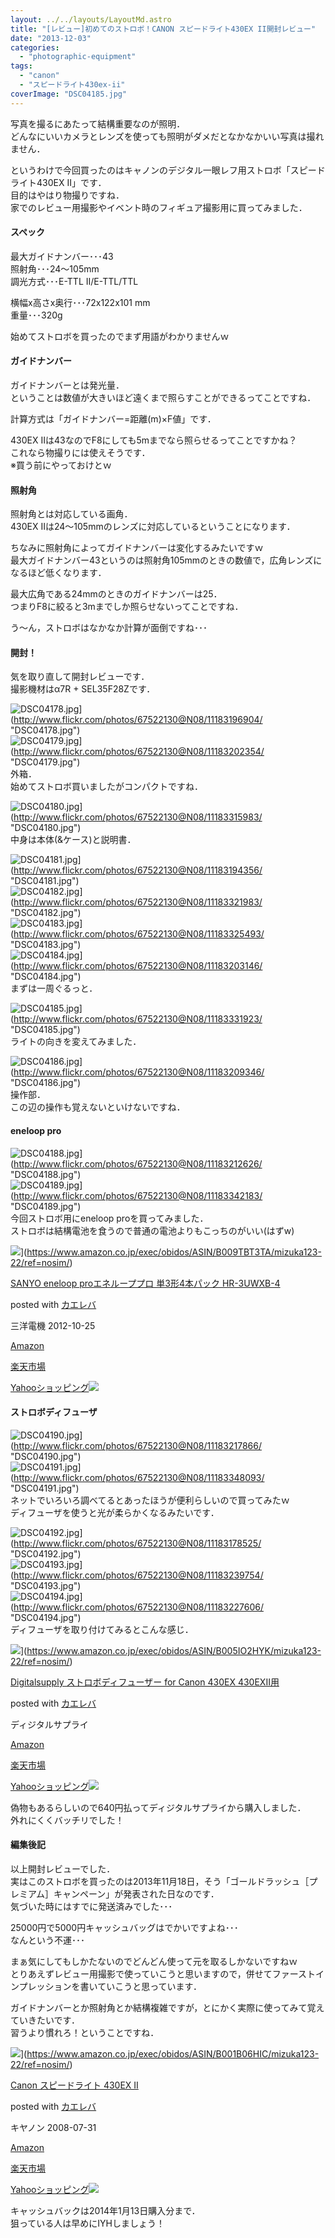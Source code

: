 ```yaml
---
layout: ../../layouts/LayoutMd.astro
title: "[レビュー]初めてのストロボ！CANON スピードライト430EX II開封レビュー"
date: "2013-12-03"
categories: 
  - "photographic-equipment"
tags: 
  - "canon"
  - "スピードライト430ex-ii"
coverImage: "DSC04185.jpg"
---
```


写真を撮るにあたって結構重要なのが照明．  
どんなにいいカメラとレンズを使っても照明がダメだとなかなかいい写真は撮れません．

というわけで今回買ったのはキャノンのデジタル一眼レフ用ストロボ「スピードライト430EX II」です．  
目的はやはり物撮りですね．  
家でのレビュー用撮影やイベント時のフィギュア撮影用に買ってみました．

#### スペック

最大ガイドナンバー･･･43  
照射角･･･24～105mm  
調光方式･･･E-TTL II/E-TTL/TTL

横幅x高さx奥行･･･72x122x101 mm  
重量･･･320g

始めてストロボを買ったのでまず用語がわかりませんｗ

#### ガイドナンバー

ガイドナンバーとは発光量．  
ということは数値が大きいほど遠くまで照らすことができるってことですね．

計算方式は「ガイドナンバー=距離(m)×F値」です．

430EX IIは43なのでF8にしても5mまでなら照らせるってことですかね？  
これなら物撮りには使えそうです．  
※買う前にやっておけとｗ

#### 照射角

照射角とは対応している画角．  
430EX IIは24～105mmのレンズに対応しているということになります．

ちなみに照射角によってガイドナンバーは変化するみたいですｗ  
最大ガイドナンバー43というのは照射角105mmのときの数値で，広角レンズになるほど低くなります．

最大広角である24mmのときのガイドナンバーは25．  
つまりF8に絞ると3mまでしか照らせないってことですね．

う～ん，ストロボはなかなか計算が面倒ですね･･･

#### 開封！

気を取り直して開封レビューです．  
撮影機材はα7R + SEL35F28Zです．

![DSC04178.jpg](/archive/images/11183196904_25f46d6166_b.jpg)](http://www.flickr.com/photos/67522130@N08/11183196904/ "DSC04178.jpg")  
![DSC04179.jpg](/archive/images/11183202354_2e8f7d6752_b.jpg)](http://www.flickr.com/photos/67522130@N08/11183202354/ "DSC04179.jpg")  
外箱．  
始めてストロボ買いましたがコンパクトですね．

![DSC04180.jpg](/archive/images/11183315983_9924f4e44e_b.jpg)](http://www.flickr.com/photos/67522130@N08/11183315983/ "DSC04180.jpg")  
中身は本体(&ケース)と説明書．

![DSC04181.jpg](/archive/images/11183194356_87fe6f9084_b.jpg)](http://www.flickr.com/photos/67522130@N08/11183194356/ "DSC04181.jpg")  
![DSC04182.jpg](/archive/images/11183321983_5940beaaaf_b.jpg)](http://www.flickr.com/photos/67522130@N08/11183321983/ "DSC04182.jpg")  
![DSC04183.jpg](/archive/images/11183325493_039aed5b7d_b.jpg)](http://www.flickr.com/photos/67522130@N08/11183325493/ "DSC04183.jpg")  
![DSC04184.jpg](/archive/images/11183203146_f9c2f98327_b.jpg)](http://www.flickr.com/photos/67522130@N08/11183203146/ "DSC04184.jpg")  
まずは一周ぐるっと．

![DSC04185.jpg](/archive/images/11183331923_251d210385_b.jpg)](http://www.flickr.com/photos/67522130@N08/11183331923/ "DSC04185.jpg")  
ライトの向きを変えてみました．

![DSC04186.jpg](/archive/images/11183209346_113bbfb9bf_b.jpg)](http://www.flickr.com/photos/67522130@N08/11183209346/ "DSC04186.jpg")  
操作部．  
この辺の操作も覚えないといけないですね．

#### eneloop pro

![DSC04188.jpg](/archive/images/11183212626_63f382caef_b.jpg)](http://www.flickr.com/photos/67522130@N08/11183212626/ "DSC04188.jpg")  
![DSC04189.jpg](/archive/images/11183342183_17f9e55e83_b.jpg)](http://www.flickr.com/photos/67522130@N08/11183342183/ "DSC04189.jpg")  
今回ストロボ用にeneloop proを買ってみました．  
ストロボは結構電池を食うので普通の電池よりもこっちのがいい(はずw)

![](/archive/images/411RHnrwLBL._SL160_.jpg)](https://www.amazon.co.jp/exec/obidos/ASIN/B009TBT3TA/mizuka123-22/ref=nosim/)

[SANYO eneloop proエネループプロ 単3形4本パック HR-3UWXB-4](https://www.amazon.co.jp/exec/obidos/ASIN/B009TBT3TA/mizuka123-22/ref=nosim/)

posted with [カエレバ](http://kaereba.com)

三洋電機 2012-10-25

[Amazon](http://www.amazon.co.jp/gp/search?keywords=HR-3UWXB-4&__mk_ja_JP=%83J%83%5E%83J%83i&tag=mizuka123-22 "アマゾン")

[楽天市場](http://hb.afl.rakuten.co.jp/hgc/032b53ee.4b34c5ee.0f4a541e.f440145e/?pc=http%3A%2F%2Fsearch.rakuten.co.jp%2Fsearch%2Fmall%2FHR-3UWXB-4%2F-%2Ff.1-p.1-s.1-sf.0-st.A-v.2%3Fx%3D0%26scid%3Daf_ich_link_urltxt%26m%3Dhttp%3A%2F%2Fm.rakuten.co.jp%2F "楽天市場")

[Yahooショッピング![](//ad.jp.ap.valuecommerce.com/servlet/gifbanner?sid=3066752&pid=881990642)](//ck.jp.ap.valuecommerce.com/servlet/referral?sid=3066752&pid=881990642&vc_url=http%3A%2F%2Fshopping.search.yahoo.co.jp%2Fsearch%3FuIv%3Don%26ei%3DUTF-8%26tab_ex%3Dcommerce%26slider%3D0%26va%3DHR-3UWXB-4 "Yahooショッピング")

#### ストロボディフューザ

![DSC04190.jpg](/archive/images/11183217866_158ca581f1_b.jpg)](http://www.flickr.com/photos/67522130@N08/11183217866/ "DSC04190.jpg")  
![DSC04191.jpg](/archive/images/11183348093_ce6ec532de_b.jpg)](http://www.flickr.com/photos/67522130@N08/11183348093/ "DSC04191.jpg")  
ネットでいろいろ調べてるとあったほうが便利らしいので買ってみたｗ  
ディフューザを使うと光が柔らかくなるみたいです．

![DSC04192.jpg](/archive/images/11183178525_17f6dc5fae_b.jpg)](http://www.flickr.com/photos/67522130@N08/11183178525/ "DSC04192.jpg")  
![DSC04193.jpg](/archive/images/11183239754_d81f359b5e_b.jpg)](http://www.flickr.com/photos/67522130@N08/11183239754/ "DSC04193.jpg")  
![DSC04194.jpg](/archive/images/11183227606_5e99ba692b_b.jpg)](http://www.flickr.com/photos/67522130@N08/11183227606/ "DSC04194.jpg")  
ディフューザを取り付けてみるとこんな感じ．

![](/archive/images/31RiQ31elLL._SL160_.jpg)](https://www.amazon.co.jp/exec/obidos/ASIN/B005IO2HYK/mizuka123-22/ref=nosim/)

[Digitalsupply ストロボディフューザー for Canon 430EX 430EXII用](https://www.amazon.co.jp/exec/obidos/ASIN/B005IO2HYK/mizuka123-22/ref=nosim/)

posted with [カエレバ](http://kaereba.com)

ディジタルサプライ

[Amazon](http://www.amazon.co.jp/gp/search?keywords=for%20Canon%20430EX%20430EXII%97p%20Digitalsupply&__mk_ja_JP=%83J%83%5E%83J%83i&tag=mizuka123-22 "アマゾン")

[楽天市場](http://hb.afl.rakuten.co.jp/hgc/032b53ee.4b34c5ee.0f4a541e.f440145e/?pc=http%3A%2F%2Fsearch.rakuten.co.jp%2Fsearch%2Fmall%2Ffor%2520Canon%2520430EX%2520430EXII%25E7%2594%25A8%2520Digitalsupply%2F-%2Ff.1-p.1-s.1-sf.0-st.A-v.2%3Fx%3D0%26scid%3Daf_ich_link_urltxt%26m%3Dhttp%3A%2F%2Fm.rakuten.co.jp%2F "楽天市場")

[Yahooショッピング![](//ad.jp.ap.valuecommerce.com/servlet/gifbanner?sid=3066752&pid=881990642)](//ck.jp.ap.valuecommerce.com/servlet/referral?sid=3066752&pid=881990642&vc_url=http%3A%2F%2Fshopping.search.yahoo.co.jp%2Fsearch%3FuIv%3Don%26ei%3DUTF-8%26tab_ex%3Dcommerce%26slider%3D0%26va%3Dfor%2520Canon%2520430EX%2520430EXII%25E7%2594%25A8%2520Digitalsupply "Yahooショッピング")

偽物もあるらしいので640円払ってディジタルサプライから購入しました．  
外れにくくバッチリでした！

#### 編集後記

以上開封レビューでした．  
実はこのストロボを買ったのは2013年11月18日，そう「ゴールドラッシュ［プレミアム］キャンペーン」が発表された日なのです．  
気づいた時にはすでに発送済みでした･･･

25000円で5000円キャッシュバッグはでかいですよね･･･  
なんという不運･･･

まぁ気にしてもしかたないのでどんどん使って元を取るしかないですねｗ  
とりあえずレビュー用撮影で使っていこうと思いますので，併せてファーストインプレッションを書いていこうと思っています．

ガイドナンバーとか照射角とか結構複雑ですが，とにかく実際に使ってみて覚えていきたいです．  
習うより慣れろ！ということですね．

![](/archive/images/41ko21JaAGL._SL160_.jpg)](https://www.amazon.co.jp/exec/obidos/ASIN/B001B06HIC/mizuka123-22/ref=nosim/)

[Canon スピードライト 430EX II](https://www.amazon.co.jp/exec/obidos/ASIN/B001B06HIC/mizuka123-22/ref=nosim/)

posted with [カエレバ](http://kaereba.com)

キヤノン 2008-07-31

[Amazon](http://www.amazon.co.jp/gp/search?keywords=430EX%20II&__mk_ja_JP=%83J%83%5E%83J%83i&tag=mizuka123-22 "アマゾン")

[楽天市場](http://hb.afl.rakuten.co.jp/hgc/032b53ee.4b34c5ee.0f4a541e.f440145e/?pc=http%3A%2F%2Fsearch.rakuten.co.jp%2Fsearch%2Fmall%2F430EX%2520II%2F-%2Ff.1-p.1-s.1-sf.0-st.A-v.2%3Fx%3D0%26scid%3Daf_ich_link_urltxt%26m%3Dhttp%3A%2F%2Fm.rakuten.co.jp%2F "楽天市場")

[Yahooショッピング![](//ad.jp.ap.valuecommerce.com/servlet/gifbanner?sid=3066752&pid=881990642)](//ck.jp.ap.valuecommerce.com/servlet/referral?sid=3066752&pid=881990642&vc_url=http%3A%2F%2Fshopping.search.yahoo.co.jp%2Fsearch%3FuIv%3Don%26ei%3DUTF-8%26tab_ex%3Dcommerce%26slider%3D0%26va%3D430EX%2520II "Yahooショッピング")

キャッシュバックは2014年1月13日購入分まで．  
狙っている人は早めにIYHしましょう！
